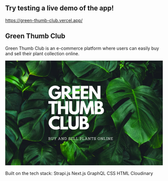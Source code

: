 ## Try testing a live demo of the app!
https://green-thumb-club.vercel.app/

## Green Thumb Club
Green Thumb Club is an e-commerce platform where users can easily buy and sell their plant collection online.

<img src='./frontend/public/GTC.png'>

Built on the tech stack:
Strapi.js
Next.js
GraphQL
CSS
HTML
Cloudinary